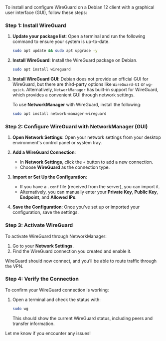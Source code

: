 To install and configure WireGuard on a Debian 12 client with a graphical user interface (GUI), follow these steps:

### Step 1: Install WireGuard
1. **Update your package list**:
   Open a terminal and run the following command to ensure your system is up-to-date.
   ```bash
   sudo apt update && sudo apt upgrade -y
   ```

2. **Install WireGuard**:
   Install the WireGuard package on Debian.
   ```bash
   sudo apt install wireguard
   ```

3. **Install WireGuard GUI**:
   Debian does not provide an official GUI for WireGuard, but there are third-party options like `WireGuard-UI` or `wg-quick`. Alternatively, `NetworkManager` has built-in support for WireGuard, which provides a convenient GUI through network settings.

   To use **NetworkManager** with WireGuard, install the following:
   ```bash
   sudo apt install network-manager-wireguard
   ```

### Step 2: Configure WireGuard with NetworkManager (GUI)

1. **Open Network Settings**:
   Open your network settings from your desktop environment's control panel or system tray.

2. **Add a WireGuard Connection**:
   - In **Network Settings**, click the `+` button to add a new connection.
   - Choose **WireGuard** as the connection type.

3. **Import or Set Up the Configuration**:
   - If you have a `.conf` file (received from the server), you can import it.
   - Alternatively, you can manually enter your **Private Key**, **Public Key**, **Endpoint**, and **Allowed IPs**.
   
4. **Save the Configuration**:
   Once you've set up or imported your configuration, save the settings.

### Step 3: Activate WireGuard
To activate WireGuard through NetworkManager:
1. Go to your **Network Settings**.
2. Find the WireGuard connection you created and enable it.

WireGuard should now connect, and you’ll be able to route traffic through the VPN.

### Step 4: Verify the Connection
To confirm your WireGuard connection is working:
1. Open a terminal and check the status with:
   ```bash
   sudo wg
   ```
   This should show the current WireGuard status, including peers and transfer information.

Let me know if you encounter any issues!
